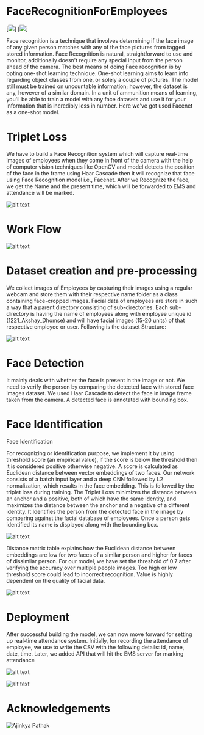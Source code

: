 # FaceRecognitionForEmployees  
[![](https://img.shields.io/badge/python-Deep%20Learning-orange)] [![](https://img.shields.io/badge/Python-OpenCV-orange)]



Face recognition is a technique that involves determining if the face image of any
given person matches with any of the face pictures from tagged stored information.
Face Recognition is natural, straightforward to use and monitor, additionally doesn't
require any special input from the person ahead of the camera. The best means of
doing Face recognition is by opting one-shot learning technique. One-shot learning
aims to learn info regarding object classes from one, or solely a couple of pictures.
The model still must be trained on uncountable information; however, the dataset is
any, however of a similar domain. In a unit of ammunition means of learning, you'll
be able to train a model with any face datasets and use it for your information that is
incredibly less in number. Here we've got used Facenet as a one-shot model.

# Triplet Loss

We have to build a Face Recognition system which will capture real-time images of
employees when they come in front of the camera with the help of computer vision
techniques like OpenCV and model detects the position of the face in the frame
using Haar Cascade then it will recognize that face using Face Recognition model
i.e., Facenet. After we Recognize the face, we get the Name and the present time,
which will be forwarded to EMS and attendance will be marked.

![alt text](https://eus-www.sway-cdn.com/s/eDQI1VFHNFZ34TEU/images/CtEzCy03oTmn9n?quality=585&allowAnimation=true)

# Work Flow
![alt text](https://eus-www.sway-cdn.com/s/eDQI1VFHNFZ34TEU/images/oP7MQuEzZMkgZn?quality=480&allowAnimation=true)

# Dataset creation and pre-processing

We collect images of Employees by capturing their images using a regular webcam and store
them with their respective name folder as a class containing face-cropped images. Facial data of
employees are store in such a way that a parent directory consisting of sub-directories. Each
sub-directory is having the name of employees along with employee unique id
(1221_Akshay_Dhomse) and will have facial images (15-20 units) of that respective employee or
user. Following is the dataset Structure:

![alt text](https://eus-www.sway-cdn.com/s/eDQI1VFHNFZ34TEU/images/gYzNsWyNMpdORj?quality=636&allowAnimation=true)

# Face Detection

It mainly deals with whether the face is present in the image or not. We need to verify the
person by comparing the detected face with stored face images dataset. We used Haar Cascade
to detect the face in image frame taken from the camera. A detected face is annotated with
bounding box.

# Face Identification


Face Identification

For recognizing or identification purpose, we implement it by using threshold score (an
empirical value), if the score is below the threshold then it is considered positive otherwise
negative. A score is calculated as Euclidean distance between vector embeddings of two faces.
Our network consists of a batch input layer and a deep CNN followed by L2 normalization,
which results in the face embedding. This is followed by the triplet loss during training. The
Triplet Loss minimizes the distance between an anchor and a positive, both of which have the
same identity, and maximizes the distance between the anchor and a negative of a different
identity. It Identifies the person from the detected face in the image by comparing against the
facial database of employees. Once a person gets identified its name is displayed along with the
bounding box.

![alt text](https://eus-www.sway-cdn.com/s/eDQI1VFHNFZ34TEU/images/TL0XoaXI5wJxUz?quality=952&allowAnimation=true)

Distance matrix table explains how the Euclidean distance between embeddings are low for two
faces of a similar person and higher for faces of dissimilar person. For our model, we have set
the threshold of 0.7 after verifying the accuracy over multiple people images. Too high or low
threshold score could lead to incorrect recognition. Value is highly dependent on the quality of
facial data.

![alt text](https://eus-www.sway-cdn.com/s/eDQI1VFHNFZ34TEU/images/YiOfwHP2U2A9Pm?quality=421&allowAnimation=true)


# Deployment

After successful building the model, we can now move forward for setting up real-time
attendance system. Initially, for recording the attendance of employee, we use to write the CSV
with the following details: id, name, date, time. Later, we added API that will hit the EMS server
for marking attendance

![alt text](https://eus-www.sway-cdn.com/s/eDQI1VFHNFZ34TEU/images/O79YbUWQDuE1Gx?quality=601&allowAnimation=true)

![alt text](https://eus-www.sway-cdn.com/s/eDQI1VFHNFZ34TEU/images/AMhbJXF7hj8ro5?quality=480&allowAnimation=true)


# Acknowledgements

![Ajinkya Pathak](https://github.com/Ajinkz)
